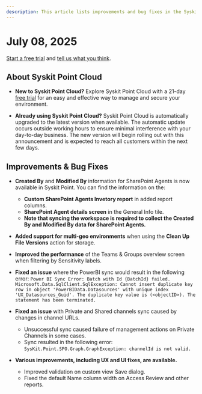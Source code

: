 ```yaml
---
description: This article lists improvements and bug fixes in the Syskit Point Cloud version 2025.3.99.2
---
```


# July 08, 2025

[Start a free trial](https://www.syskit.com/products/point/free-trial/) and [tell us what you think](https://www.syskit.com/company/contact-us/).

## About Syskit Point Cloud

* **New to Syskit Point Cloud?** Explore Syskit Point Cloud with a 21-day [free trial](https://www.syskit.com/products/point/free-trial/) for an easy and effective way to manage and secure your environment.

* **Already using Syskit Point Cloud?** Syskit Point Cloud is automatically upgraded to the latest version when available. The automatic update occurs outside working hours to ensure minimal interference with your day-to-day business. The new version will begin rolling out with this announcement and is expected to reach all customers within the next few days.

## Improvements & Bug Fixes 

* **Created By** and **Modified By** information for SharePoint Agents is now available in Syskit Point. You can find the information on the:
  * **Custom SharePoint Agents Invetory report** in added report columns.
  * **SharePoint Agent details screen** in the General Info tile.
  * **Note that syncing the workspace is required to collect the Created By and Modified By data for SharePoint Agents.**

* **Added support for multi-geo environments** when using the **Clean Up File Versions** action for storage.

* **Improved the performance** of the Teams & Groups overview screen when filtering by Sensitivity labels.

* **Fixed an issue** where the PowerBI sync would result in the following error: 
```Power BI Sync Error: Batch with Id {BatchId} failed. Microsoft.Data.SqlClient.SqlException: Cannot insert duplicate key row in object 'PowerBIData.Datasources' with unique index 'UX_Datasources_Guid'. The duplicate key value is (<objectID>). The statement has been terminated.```

* **Fixed an issue** with Private and Shared channels sync caused by changes in channel URLs.
  * Unsuccessful sync caused failure of management actions on Private Channels in some cases.
  * Sync resulted in the following error: `SysKit.Point.SPO.Graph.GraphException: channelId is not valid.`

* **Various improvements, including UX and UI fixes, are available.**
  * Improved validation on custom view Save dialog.
  * Fixed the default Name column width on Access Review and other reports.